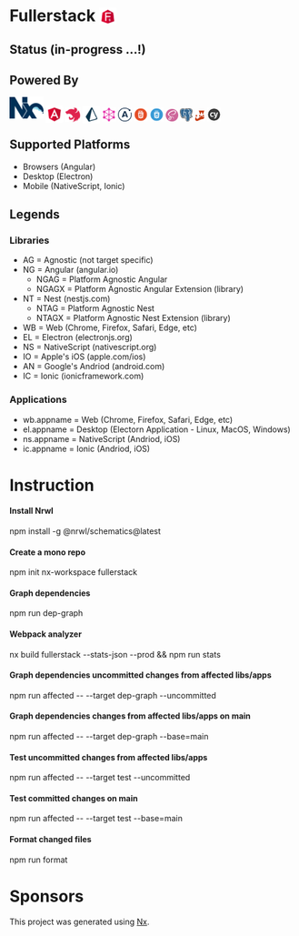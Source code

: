 # Fullerstack <img style="margin-bottom: -6px" width="30" src="apps/fullerstack/src/assets/images/fullerstack-x250.png">

## Status (in-progress ...!)

## Powered By

[<img style="margin-bottom: 1px" width="60" src="apps/fullerstack/src/assets/images/nx-x250.png">](https://nx.dev/)
[<img style="margin-bottom: -6px" width="30" src="apps/fullerstack/src/assets/images/angular-x250.png">](https://angular.io)
[<img style="margin-bottom: -5px" width="27" src="apps/fullerstack/src/assets/images/nestjs-x250.png">](https://nestjs.com/)
[<img style="margin-bottom: -7px" width="30" src="apps/fullerstack/src/assets/images/prisma-x250.png">](https://www.prisma.io/)
[<img style="margin-bottom: -4px" width="24" src="apps/fullerstack/src/assets/images/graphql-x250.png">](https://graphql.org/)
[<img style="margin-bottom: -4px" width="24" src="apps/fullerstack/src/assets/images/apollo-x250.png">](https://www.apollographql.com/)
[<img style="margin-bottom: -4px" width="24" src="apps/fullerstack/src/assets/images/html5-x250.png">](https://en.wikipedia.org/wiki/HTML5)
[<img style="margin-bottom: -4px" width="24" src="apps/fullerstack/src/assets/images/css3-x250.png">](https://www.w3.org/)
[<img style="margin-bottom: -4px" width="22" src="apps/fullerstack/src/assets/images/scss-x250.png">](https://sass-lang.com/)
[<img style="margin-bottom: -4px" width="22" src="apps/fullerstack/src/assets/images/psql-x250.png">](https://www.postgresql.org/)
[<img style="margin-bottom: -4px" width="18" src="apps/fullerstack/src/assets/images/jest-x250.png">](https://jestjs.io/docs/getting-started)
[<img style="margin-bottom: -4px" width="24" src="apps/fullerstack/src/assets/images/cypress-x250.png">](https://www.cypress.io/)

## Supported Platforms

- Browsers (Angular)
- Desktop (Electron)
- Mobile (NativeScript, Ionic)

## Legends

### Libraries

- AG = Agnostic (not target specific)
- NG = Angular (angular.io)
  - NGAG = Platform Agnostic Angular
  - NGAGX = Platform Agnostic Angular Extension (library)
- NT = Nest (nestjs.com)
  - NTAG = Platform Agnostic Nest
  - NTAGX = Platform Agnostic Nest Extension (library)
- WB = Web (Chrome, Firefox, Safari, Edge, etc)
- EL = Electron (electronjs.org)
- NS = NativeScript (nativescript.org)
- IO = Apple's iOS (apple.com/ios)
- AN = Google's Andriod (android.com)
- IC = Ionic (ionicframework.com)

### Applications

- wb.appname = Web (Chrome, Firefox, Safari, Edge, etc)
- el.appname = Desktop (Electorn Application - Linux, MacOS, Windows)
- ns.appname = NativeScript (Andriod, iOS)
- ic.appname = Ionic (Andriod, iOS)

# Instruction

#### Install Nrwl

npm install -g @nrwl/schematics@latest

#### Create a mono repo

npm init nx-workspace fullerstack

#### Graph dependencies

npm run dep-graph

#### Webpack analyzer

nx build fullerstack --stats-json --prod && npm run stats

#### Graph dependencies uncommitted changes from affected libs/apps

npm run affected -- --target dep-graph --uncommitted

#### Graph dependencies changes from affected libs/apps on main

npm run affected -- --target dep-graph --base=main

#### Test uncommitted changes from affected libs/apps

npm run affected -- --target test --uncommitted

#### Test committed changes on main

npm run affected -- --target test --base=main

#### Format changed files

npm run format

# Sponsors

This project was generated using [Nx](https://nx.dev).
